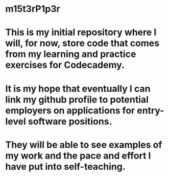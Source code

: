 # m15t3rP1p3r

# This is my initial repository where I will, for now, store code that comes from my learning and practice exercises for Codecademy.

# It is my hope that eventually I can link my github profile to potential employers on applications for entry-level software positions.
# They will be able to see examples of my work and the pace and effort I have put into self-teaching.
